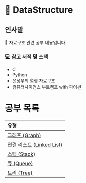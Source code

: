 # 📖 DataStructure
## 인사말
👋 자료구조 관련 공부 내용입니다.

### 💻 참고 서적 및 스택
 - C
 - Python
 - 윤성우의 열혈 자료구조
 - 컴퓨터사이언스 부트캠프 with 파이썬

공부 목록
=======
| 유형 |
|:--- |
| [그래프 (Graph)](./Graph) |
| [연결 리스트 (Linked List)](./LinkedList) |
| [스택 (Stack)](./Stack) |
| [큐 (Queue)](./Queue) |
| [트리 (Tree)](./Tree) |